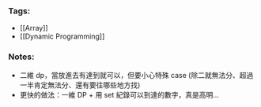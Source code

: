 ### Tags:
- [[Array]]
- [[Dynamic Programming]]
### Notes:
- 二維 dp，當放進去有達到就可以，但要小心特殊 case (除二就無法分、超過一半肯定無法分、還有要往哪些地方找)
- 更快的做法：一維 DP + 用 set 紀錄可以到達的數字，真是高明...

